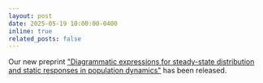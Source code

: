 ```yaml
---
layout: post
date: 2025-05-19 10:00:00-0400
inline: true
related_posts: false
---
```


Our new preprint <a href='https://doi.org/10.48550/arXiv.2505.11296'>"Diagrammatic expressions for steady-state distribution and static responses in population dynamics"</a> has been released.
